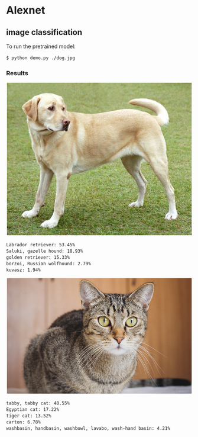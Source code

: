 # Alexnet
## image classification 
To run the pretrained model:
```bash
$ python demo.py ./dog.jpg
```
### Results
<p align="center">
  <img src="dog.jpg" width=500>
</p>

```bash
Labrador retriever: 53.45%
Saluki, gazelle hound: 18.93%
golden retriever: 15.33%
borzoi, Russian wolfhound: 2.79%
kuvasz: 1.94%
```
<p align="center">
  <img src="cat.jpg" width=500>
</p>

```bash
tabby, tabby cat: 48.55%
Egyptian cat: 17.22%
tiger cat: 13.52%
carton: 6.78%
washbasin, handbasin, washbowl, lavabo, wash-hand basin: 4.21%
```
